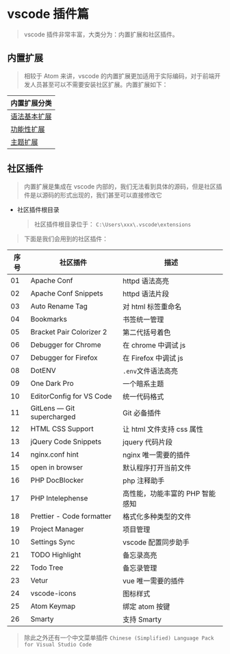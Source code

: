 # vscode 插件篇

> vscode 插件非常丰富，大类分为：内置扩展和社区插件。

## 内置扩展

> 相较于 Atom 来讲，vscode 的内置扩展更加适用于实际编码，对于前端开发人员甚至可以不需要安装社区扩展。内置扩展如下：

| 内置扩展分类                           |
| -------------------------------------- |
| [语法基本扩展](./core/语法基本扩展.md) |
| [功能性扩展](./core/功能性扩展.md)     |
| [主题扩展](./core/主题扩展.md)         |

## 社区插件

> 内置扩展是集成在 vscode 内部的，我们无法看到具体的源码，但是社区插件是以源码的形式出现的，我们甚至可以直接修改它

- 社区插件根目录

  > 社区插件根目录位于： `C:\Users\xxx\.vscode\extensions`

> 下面是我们会用到的社区插件：

| 序号 | 社区插件                   | 描述                            |
| ---- | -------------------------- | ------------------------------- |
| 01   | Apache Conf                | httpd 语法高亮                  |
| 02   | Apache Conf Snippets       | httpd 语法片段                  |
| 03   | Auto Rename Tag            | 对 html 标签重命名              |
| 04   | Bookmarks                  | 书签统一管理                    |
| 05   | Bracket Pair Colorizer 2   | 第二代括号着色                  |
| 06   | Debugger for Chrome        | 在 chrome 中调试 js             |
| 07   | Debugger for Firefox       | 在 Firefox 中调试 js            |
| 08   | DotENV                     | `.env`文件语法高亮              |
| 09   | One Dark Pro               | 一个暗系主题                    |
| 10   | EditorConfig for VS Code   | 统一代码格式                    |
| 11   | GitLens — Git supercharged | Git 必备插件                    |
| 12   | HTML CSS Support           | 让 html 文件支持 css 属性       |
| 13   | jQuery Code Snippets       | jquery 代码片段                 |
| 14   | nginx.conf hint            | nginx 唯一需要的插件            |
| 15   | open in browser            | 默认程序打开当前文件            |
| 16   | PHP DocBlocker             | php 注释助手                    |
| 17   | PHP Intelephense           | 高性能，功能丰富的 PHP 智能感知 |
| 18   | Prettier - Code formatter  | 格式化多种类型的文件            |
| 19   | Project Manager            | 项目管理                        |
| 10   | Settings Sync              | vscode 配置同步助手             |
| 21   | TODO Highlight             | 备忘录高亮                      |
| 22   | Todo Tree                  | 备忘录管理                      |
| 23   | Vetur                      | vue 唯一需要的插件              |
| 24   | vscode-icons               | 图标样式                        |
| 25   | Atom Keymap                | 绑定 atom 按键                  |
| 26   | Smarty                     | 支持 Smarty                     |

> 除此之外还有一个中文菜单插件 `Chinese (Simplified) Language Pack for Visual Studio Code`
